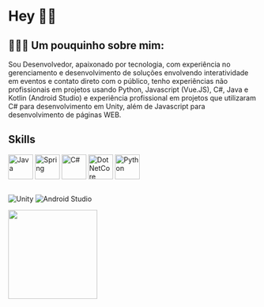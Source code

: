 # Hey 👋😂

<!--
Here are some ideas to get you started:

- 🔭 I’m currently working on ...
- 🌱 I’m currently learning ...
- 👯 I’m looking to collaborate on ...
- 🤔 I’m looking for help with ...
- 💬 Ask me about ...
- 📫 How to reach me: ...
- 😄 Pronouns: ...
- ⚡ Fun fact: ...
-->
## 🧑🏽‍💻 Um pouquinho sobre mim:
<div>
  <p>
    Sou Desenvolvedor, apaixonado por tecnologia, com experiência no gerenciamento e desenvolvimento de soluções envolvendo interatividade em eventos e contato direto com o público, tenho experiências não profissionais em projetos usando Python, Javascript (Vue.JS), C#, Java e Kotlin (Android Studio) e experiência profissional em projetos que utilizaram C# para desenvolvimento em Unity, além de Javascript para desenvolvimento de páginas WEB.
  </p>
</div>

## Skills
<div style="display: inline_block">
  <img align="center" alt="Java" height="50" width="50" src="https://cdn.jsdelivr.net/gh/devicons/devicon/icons/java/java-original-wordmark.svg" />
  <img align="center" alt="Spring" height="50" width="50" src="https://cdn.jsdelivr.net/gh/devicons/devicon/icons/spring/spring-original-wordmark.svg" />
  <img align="center" alt="C#" height="50" width="50" src="https://cdn.jsdelivr.net/gh/devicons/devicon/icons/csharp/csharp-plain.svg" >
  <img align="center" alt="DotNetCore" height="50" width="50" src="https://cdn.jsdelivr.net/gh/devicons/devicon/icons/dotnetcore/dotnetcore-original.svg" />
  <img align="center" alt="Python" height="50" width="50" src="https://cdn.jsdelivr.net/gh/devicons/devicon/icons/python/python-original-wordmark.svg" />          
</div><br>

![Unity](https://img.shields.io/badge/unity-%23000000.svg?style=for-the-badge&logo=unity&logoColor=white)
![Android Studio](https://img.shields.io/badge/Android%20Studio-3DDC84.svg?style=for-the-badge&logo=android-studio&logoColor=white)

<!--
<div>
  <img align="center" alt="JavaScript" height="30" width="30" src="https://cdn.jsdelivr.net/gh/devicons/devicon/icons/javascript/javascript-plain.svg" />  
  <img align="center" alt="Kotlin" height="30" width="30" src="https://cdn.jsdelivr.net/gh/devicons/devicon/icons/kotlin/kotlin-plain-wordmark.svg" />        
  <img align="center" alt="Android" height="30" width="30" src="https://cdn.jsdelivr.net/gh/devicons/devicon/icons/android/android-plain-wordmark.svg" />
  <img align="center" alt="Arduino" height="30" width="30" src="https://cdn.jsdelivr.net/gh/devicons/devicon/icons/arduino/arduino-original-wordmark.svg" />
</div>
-->

<div align="Left">
  <a href="https://github.com/luislipefs">
 <img height="180em" src="https://github-readme-stats.vercel.app/api/top-langs/?username=luislipefs&layout=compact&theme=moltack"/>    
 </div>
